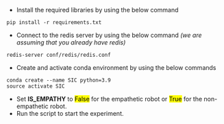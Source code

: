 * Install the required libraries by using the below command
```console
pip install -r requirements.txt
```

* Connect to the redis server by using the below command *(we are assuming that you already have redis)*
```console
redis-server conf/redis/redis.conf
```

* Create and activate conda environment by using the below commands
```console
conda create --name SIC python=3.9
source activate SIC
```

* Set **IS_EMPATHY** to <mark>False</mark> for the empathetic robot or <mark>True</mark> for the non-empathetic robot.
* Run the script to start the experiment.
